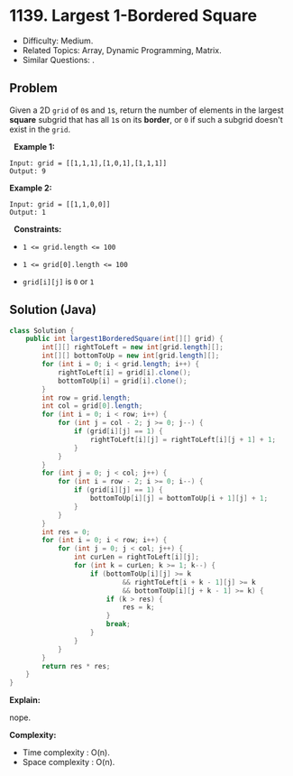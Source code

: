 # 1139. Largest 1-Bordered Square

- Difficulty: Medium.
- Related Topics: Array, Dynamic Programming, Matrix.
- Similar Questions: .

## Problem

Given a 2D ```grid``` of ```0```s and ```1```s, return the number of elements in the largest **square** subgrid that has all ```1```s on its **border**, or ```0``` if such a subgrid doesn't exist in the ```grid```.

 
**Example 1:**

```
Input: grid = [[1,1,1],[1,0,1],[1,1,1]]
Output: 9
```

**Example 2:**

```
Input: grid = [[1,1,0,0]]
Output: 1
```

 
**Constraints:**


	
- ```1 <= grid.length <= 100```
	
- ```1 <= grid[0].length <= 100```
	
- ```grid[i][j]``` is ```0``` or ```1```


## Solution (Java)

```java
class Solution {
    public int largest1BorderedSquare(int[][] grid) {
        int[][] rightToLeft = new int[grid.length][];
        int[][] bottomToUp = new int[grid.length][];
        for (int i = 0; i < grid.length; i++) {
            rightToLeft[i] = grid[i].clone();
            bottomToUp[i] = grid[i].clone();
        }
        int row = grid.length;
        int col = grid[0].length;
        for (int i = 0; i < row; i++) {
            for (int j = col - 2; j >= 0; j--) {
                if (grid[i][j] == 1) {
                    rightToLeft[i][j] = rightToLeft[i][j + 1] + 1;
                }
            }
        }
        for (int j = 0; j < col; j++) {
            for (int i = row - 2; i >= 0; i--) {
                if (grid[i][j] == 1) {
                    bottomToUp[i][j] = bottomToUp[i + 1][j] + 1;
                }
            }
        }
        int res = 0;
        for (int i = 0; i < row; i++) {
            for (int j = 0; j < col; j++) {
                int curLen = rightToLeft[i][j];
                for (int k = curLen; k >= 1; k--) {
                    if (bottomToUp[i][j] >= k
                            && rightToLeft[i + k - 1][j] >= k
                            && bottomToUp[i][j + k - 1] >= k) {
                        if (k > res) {
                            res = k;
                        }
                        break;
                    }
                }
            }
        }
        return res * res;
    }
}
```

**Explain:**

nope.

**Complexity:**

* Time complexity : O(n).
* Space complexity : O(n).
